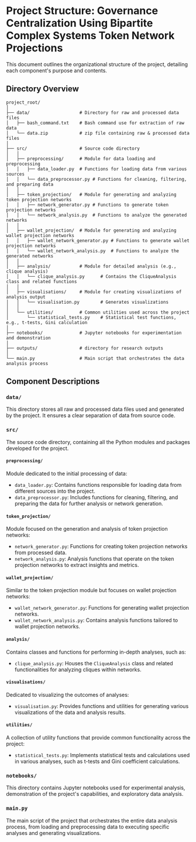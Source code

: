 # Project Structure: Governance Centralization Using Bipartite Complex Systems Token Network Projections

This document outlines the organizational structure of the project, detailing each component's purpose and contents.

## Directory Overview

```
project_root/
│
├── data/                   # Directory for raw and processed data files
│   ├── bash_command.txt    # Bash command use for extraction of raw data
│   └── data.zip            # zip file containing raw & processed data files
│
├── src/                    # Source code directory
│   │
│   ├── preprocessing/      # Module for data loading and preprocessing
│   │   ├── data_loader.py  # Functions for loading data from various sources
│   │   └── data_preprocessor.py # Functions for cleaning, filtering, and preparing data
│   │
│   ├── token_projection/   # Module for generating and analyzing token projection networks
│   │   ├── network_generator.py # Functions to generate token projection networks
│   │   └── network_analysis.py  # Functions to analyze the generated networks
│   │
│   ├── wallet_projection/  # Module for generating and analyzing wallet projection networks
│   │   ├── wallet_network_generator.py # Functions to generate wallet projection networks
│   │   └── wallet_network_analysis.py  # Functions to analyze the generated networks
│   │
│   ├── analysis/           # Module for detailed analysis (e.g., clique analysis)
│   │   └── clique_analysis.py      # Contains the CliqueAnalysis class and related functions
│   │
│   ├── visualisations/     # Module for creating visualizations of analysis output
│   │   └── visualisation.py        # Generates visualizations
│   │
│   └── utilities/          # Common utilities used across the project
│       └── statistical_tests.py    # Statistical test functions, e.g., t-tests, Gini calculation
│
├── notebooks/              # Jupyter notebooks for experimentation and demonstration
│
├── outputs/                # directory for research outputs
│
└── main.py                 # Main script that orchestrates the data analysis process
```

## Component Descriptions

### `data/`
This directory stores all raw and processed data files used and generated by the project. It ensures a clear separation of data from source code.

### `src/`
The source code directory, containing all the Python modules and packages developed for the project.

#### `preprocessing/`
Module dedicated to the initial processing of data:
- `data_loader.py`: Contains functions responsible for loading data from different sources into the project.
- `data_preprocessor.py`: Includes functions for cleaning, filtering, and preparing the data for further analysis or network generation.

#### `token_projection/`
Module focused on the generation and analysis of token projection networks:
- `network_generator.py`: Functions for creating token projection networks from processed data.
- `network_analysis.py`: Analysis functions that operate on the token projection networks to extract insights and metrics.

#### `wallet_projection/`
Similar to the token projection module but focuses on wallet projection networks:
- `wallet_network_generator.py`: Functions for generating wallet projection networks.
- `wallet_network_analysis.py`: Contains analysis functions tailored to wallet projection networks.

#### `analysis/`
Contains classes and functions for performing in-depth analyses, such as:
- `clique_analysis.py`: Houses the `CliqueAnalysis` class and related functionalities for analyzing cliques within networks.

#### `visualisations/`
Dedicated to visualizing the outcomes of analyses:
- `visualisation.py`: Provides functions and utilities for generating various visualizations of the data and analysis results.

#### `utilities/`
A collection of utility functions that provide common functionality across the project:
- `statistical_tests.py`: Implements statistical tests and calculations used in various analyses, such as t-tests and Gini coefficient calculations.

### `notebooks/`
This directory contains Jupyter notebooks used for experimental analysis, demonstration of the project's capabilities, and exploratory data analysis.

### `main.py`
The main script of the project that orchestrates the entire data analysis process, from loading and preprocessing data to executing specific analyses and generating visualizations.

